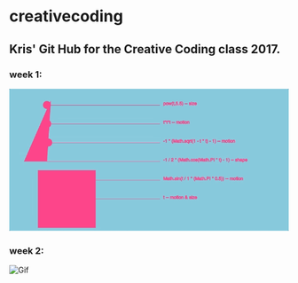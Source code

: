 # creativecoding
## Kris' Git Hub for the Creative Coding class 2017.

### week 1:
![Gif](/images/week01.gif)



### week 2: 
![Gif](https://media.giphy.com/media/3ov9k1jkNCQXnfavoQ/giphy.gif)

